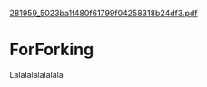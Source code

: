 [281959_5023ba1f480f61799f04258318b24df3.pdf](https://github.com/MostlyOperational18119/ForForking/files/6989367/281959_5023ba1f480f61799f04258318b24df3.pdf)
# ForForking

Lalalalalalalala
